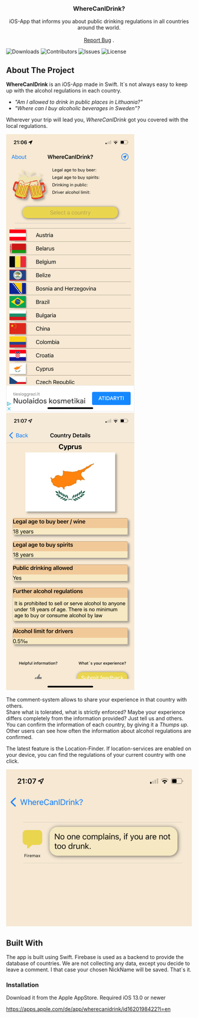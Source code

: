 <br/>
<p align="center">
  <h3 align="center">WhereCanIDrink?</h3>

  <p align="center">
    iOS-App that informs you about public drinking regulations in all countries around the world.
    <br/>
    <br/>
    <a href="https://github.com/schech1/WhereCanIDrink/issues">Report Bug</a>
    .
  </p>
</p>

![Downloads](https://img.shields.io/github/downloads/schech1/WhereCanIDrink/total) ![Contributors](https://img.shields.io/github/contributors/schech1/WhereCanIDrink?color=dark-green) ![Issues](https://img.shields.io/github/issues/schech1/WhereCanIDrink) ![License](https://img.shields.io/github/license/schech1/WhereCanIDrink) 

## About The Project



**WhereCanIDrink** is an iOS-App made in Swift. 
It`s not always easy to keep up with the alcohol regulations in each country. 

+ *"Am I allowed to drink in public places in Lithuania?"*
+ *"Where can I buy alcoholic beverages in Sweden"?*

Wherever your trip will lead you, *WhereCanIDrink* got you covered with the local regulations.

![Screen Shot](https://github.com/schech1/WhereCanIDrink/blob/main/image0.png)![Screen Shot](https://github.com/schech1/WhereCanIDrink/blob/main/image1.png)


The comment-system allows to share your experience in that country with others.  
Share what is tolerated, what is strictly enforced? 
Maybe your experience differs completely from the information provided? Just tell us and others.
You can confirm the information of each country, by giving it a *Thumps up*. Other users can see how often the information about alcohol regulations are confirmed.

The latest feature is the Location-Finder.
If location-services are enabled on your device, you can find the regulations of your current country with one click.

![Screen Shot](https://github.com/schech1/WhereCanIDrink/blob/main/image2_small.png)

## Built With

The app is built using Swift. Firebase is used as a backend to provide the database of countries. 
We are not collecting any data, except you decide to leave a comment.
I that case your chosen NickName will be saved.
That`s it.

### Installation

Download it from the Apple AppStore.
Required iOS 13.0 or newer

https://apps.apple.com/de/app/wherecanidrink/id1620198422?l=en
